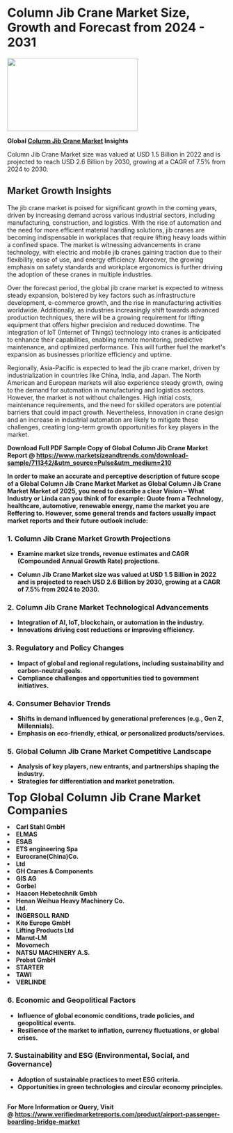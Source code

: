 <H1>Column Jib Crane Market Size, Growth and Forecast from 2024 - 2031</H1><img class="aligncenter size-medium wp-image-584254" src="https://thirdeyenews.in/wp-content/uploads/2024/09/Global-Market-Research-300x168.jpeg" alt="" width="300" height="168" /><p><strong>Global&nbsp;<a href="https://www.marketsizeandtrends.com/download-sample/711342/&amp;utm_source=Pulse&amp;utm_medium=210">Column Jib Crane Market</a> Insights</strong></p><p>Column Jib Crane Market size was valued at USD 1.5 Billion in 2022 and is projected to reach USD 2.6 Billion by 2030, growing at a CAGR of 7.5% from 2024 to 2030.</p><p><h2>Market Growth Insights</h2> <p>The jib crane market is poised for significant growth in the coming years, driven by increasing demand across various industrial sectors, including manufacturing, construction, and logistics. With the rise of automation and the need for more efficient material handling solutions, jib cranes are becoming indispensable in workplaces that require lifting heavy loads within a confined space. The market is witnessing advancements in crane technology, with electric and mobile jib cranes gaining traction due to their flexibility, ease of use, and energy efficiency. Moreover, the growing emphasis on safety standards and workplace ergonomics is further driving the adoption of these cranes in multiple industries.</p> <p><strong></strong></p> <p>Over the forecast period, the global jib crane market is expected to witness steady expansion, bolstered by key factors such as infrastructure development, e-commerce growth, and the rise in manufacturing activities worldwide. Additionally, as industries increasingly shift towards advanced production techniques, there will be a growing requirement for lifting equipment that offers higher precision and reduced downtime. The integration of IoT (Internet of Things) technology into cranes is anticipated to enhance their capabilities, enabling remote monitoring, predictive maintenance, and optimized performance. This will further fuel the market's expansion as businesses prioritize efficiency and uptime.</p> <p>Regionally, Asia-Pacific is expected to lead the jib crane market, driven by industrialization in countries like China, India, and Japan. The North American and European markets will also experience steady growth, owing to the demand for automation in manufacturing and logistics sectors. However, the market is not without challenges. High initial costs, maintenance requirements, and the need for skilled operators are potential barriers that could impact growth. Nevertheless, innovation in crane design and an increase in industrial automation are likely to mitigate these challenges, creating long-term growth opportunities for key players in the market.</p> <p><strong></p><p><span class=""><strong>Download Full PDF Sample Copy of Global Column Jib Crane Market Report</strong> @ <a href="https://www.marketsizeandtrends.com/download-sample/711342/&amp;utm_source=Pulse&amp;utm_medium=210" target="_blank">https://www.marketsizeandtrends.com/download-sample/711342/&amp;utm_source=Pulse&amp;utm_medium=210</a></span></p><p>In order to make an accurate and perceptive description of future scope of a Global&nbsp;Column Jib Crane Market Market as Global&nbsp;Column Jib Crane Market Market of 2025, you need to describe a clear Vision &ndash; What Industry or Linda can you think of for example: Quote from a Technology, healthcare, automotive, renewable energy, name the market you are Reffering to. However, some general trends and factors usually impact market reports and their future outlook include:</p><h3>1.&nbsp;<strong>Column Jib Crane Market Growth Projections</strong></h3><ul><li>Examine market size trends, revenue estimates and CAGR (Compounded Annual Growth Rate) projections.</li><li><p>Column Jib Crane Market size was valued at USD 1.5 Billion in 2022 and is projected to reach USD 2.6 Billion by 2030, growing at a CAGR of 7.5% from 2024 to 2030.</p></li></ul><h3>2.&nbsp;<strong>Column Jib Crane Market Technological Advancements</strong></h3><ul><li>Integration of AI, IoT, blockchain, or automation in the industry.</li><li>Innovations driving cost reductions or improving efficiency.</li></ul><h3>3.&nbsp;<strong>Regulatory and Policy Changes</strong></h3><ul><li>Impact of global and regional regulations, including sustainability and carbon-neutral goals.</li><li>Compliance challenges and opportunities tied to government initiatives.</li></ul><h3>4.&nbsp;<strong>Consumer Behavior Trends</strong></h3><ul><li>Shifts in demand influenced by generational preferences (e.g., Gen Z, Millennials).</li><li>Emphasis on eco-friendly, ethical, or personalized products/services.</li></ul><h3>5.&nbsp;<strong>Global Column Jib Crane Market Competitive Landscape</strong></h3><ul><li>Analysis of key players, new entrants, and partnerships shaping the industry.</li><li>Strategies for differentiation and market penetration.</li></ul><p data-pm-slice="1 1 []"><span style="color: inherit; font-family: inherit; font-size: 25px;">Top Global Column Jib Crane Market Companies</span></p><div class="" data-test-id=""><p><li>Carl Stahl GmbH</li><li> ELMAS</li><li> ESAB</li><li> ETS engineering Spa</li><li> Eurocrane(China)Co.</li><li>Ltd</li><li> GH Cranes & Components</li><li> GIS AG</li><li> Gorbel</li><li> Haacon Hebetechnik Gmbh</li><li> Henan Weihua Heavy Machinery Co.</li><li> Ltd.</li><li> INGERSOLL RAND</li><li> Kito Europe GmbH</li><li> Lifting Products Ltd</li><li> Manut-LM</li><li> Movomech</li><li> NATSU MACHINERY A.S.</li><li> Probst GmbH</li><li> STARTER</li><li> TAWI</li><li> VERLINDE</li></p></div><h3>6.&nbsp;<strong>Economic and Geopolitical Factors</strong></h3><ul><li>Influence of global economic conditions, trade policies, and geopolitical events.</li><li>Resilience of the market to inflation, currency fluctuations, or global crises.</li></ul><h3>7.&nbsp;<strong>Sustainability and ESG (Environmental, Social, and Governance)</strong></h3><ul><li>Adoption of sustainable practices to meet ESG criteria.</li><li>Opportunities in green technologies and circular economy principles.</li></ul><h2><strong style="font-size: 14px;">For More Information or Query, Visit @&nbsp;</strong><a style="background-color: #ffffff; font-size: 14px;" href="https://www.marketsizeandtrends.com/report/column-jib-crane-market/" target="_blank">https://www.verifiedmarketreports.com/product/airport-passenger-boarding-bridge-market</a></h2>

